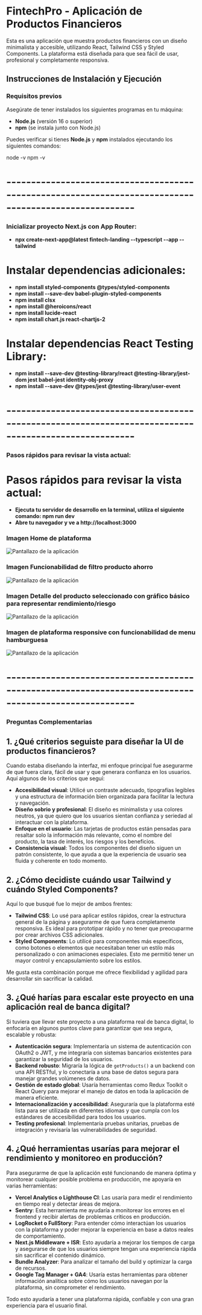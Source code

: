 # FintechPro - Aplicación de Productos Financieros

Esta es una aplicación que muestra productos financieros con un diseño minimalista y accesible, utilizando React, Tailwind CSS y Styled Components. La plataforma está diseñada para que sea fácil de usar, profesional y completamente responsiva.

## Instrucciones de Instalación y Ejecución

### Requisitos previos

Asegúrate de tener instalados los siguientes programas en tu máquina:

- **Node.js** (versión 16 o superior)
- **npm** (se instala junto con Node.js)

Puedes verificar si tienes **Node.js** y **npm** instalados ejecutando los siguientes comandos:

node -v
npm -v

# ------------------------------------------------------------------------------------------------------
###  Inicializar proyecto Next.js con App Router:

- **npx create-next-app@latest fintech-landing --typescript --app --tailwind** 

# Instalar dependencias adicionales:
- **npm install styled-components @types/styled-components** 
- **npm install --save-dev babel-plugin-styled-components** 
- **npm install clsx** 
- **npm install @heroicons/react** 
- **npm install lucide-react** 
- **npm install chart.js react-chartjs-2**

# Instalar dependencias React Testing Library:
- **npm install --save-dev @testing-library/react @testing-library/jest-dom jest babel-jest identity-obj-proxy**
- **npm install --save-dev @types/jest @testing-library/user-event**
  
# ------------------------------------------------------------------------------------------------------
### Pasos rápidos para revisar la vista actual:

# Pasos rápidos para revisar la vista actual:

- **Ejecuta tu servidor de desarrollo en la terminal, utiliza el siguiente comando: npm run dev**
- **Abre tu navegador y ve a http://localhost:3000**

### Imagen Home de plataforma

![Pantallazo de la aplicación](images/image.png)

### Imagen Funcionabilidad de filtro producto ahorro

![Pantallazo de la aplicación](images/image-2.png)

### Imagen Detalle del producto seleccionado con gráfico básico para representar rendimiento/riesgo

![Pantallazo de la aplicación](images/image-3.png)


### Imagen de plataforma responsive con funcionabilidad de menu hamburguesa

![Pantallazo de la aplicación](images/image-4.png)

# ------------------------------------------------------------------------------------------------------
### Preguntas Complementarias

## 1. ¿Qué criterios seguiste para diseñar la UI de productos financieros?
Cuando estaba diseñando la interfaz, mi enfoque principal fue asegurarme de que fuera clara, fácil de usar y que generara confianza en los usuarios. Aquí algunos de los criterios que seguí:

- **Accesibilidad visual**: Utilicé un contraste adecuado, tipografías legibles y una estructura de información bien organizada para facilitar la lectura y navegación.
- **Diseño sobrio y profesional**: El diseño es minimalista y usa colores neutros, ya que quiero que los usuarios sientan confianza y seriedad al interactuar con la plataforma.
- **Enfoque en el usuario**: Las tarjetas de productos están pensadas para resaltar solo la información más relevante, como el nombre del producto, la tasa de interés, los riesgos y los beneficios.
- **Consistencia visual**: Todos los componentes del diseño siguen un patrón consistente, lo que ayuda a que la experiencia de usuario sea fluida y coherente en todo momento.

## 2. ¿Cómo decidiste cuándo usar Tailwind y cuándo Styled Components?
Aquí lo que busqué fue lo mejor de ambos frentes:

- **Tailwind CSS**: Lo usé para aplicar estilos rápidos, crear la estructura general de la página y asegurarme de que fuera completamente responsiva. Es ideal para prototipar rápido y no tener que preocuparme por crear archivos CSS adicionales.
- **Styled Components**: Lo utilicé para componentes más específicos, como botones o elementos que necesitaban tener un estilo más personalizado o con animaciones especiales. Esto me permitió tener un mayor control y encapsulamiento sobre los estilos.

Me gusta esta combinación porque me ofrece flexibilidad y agilidad para desarrollar sin sacrificar la calidad.

## 3. ¿Qué harías para escalar este proyecto en una aplicación real de banca digital?
Si tuviera que llevar este proyecto a una plataforma real de banca digital, lo enfocaría en algunos puntos clave para garantizar que sea segura, escalable y robusta:

- **Autenticación segura**: Implementaría un sistema de autenticación con OAuth2 o JWT, y me integraría con sistemas bancarios existentes para garantizar la seguridad de los usuarios.
- **Backend robusto**: Migraría la lógica de `getProducts()` a un backend con una API RESTful, y lo conectaría a una base de datos segura para manejar grandes volúmenes de datos.
- **Gestión de estado global**: Usaría herramientas como Redux Toolkit o React Query para mejorar el manejo de datos en toda la aplicación de manera eficiente.
- **Internacionalización y accesibilidad**: Aseguraría que la plataforma esté lista para ser utilizada en diferentes idiomas y que cumpla con los estándares de accesibilidad para todos los usuarios.
- **Testing profesional**: Implementaría pruebas unitarias, pruebas de integración  y revisaría las vulnerabilidades de seguridad.

## 4. ¿Qué herramientas usarías para mejorar el rendimiento y monitoreo en producción?
Para asegurarme de que la aplicación esté funcionando de manera óptima y monitorear cualquier posible problema en producción, me apoyaría en varias herramientas:

- **Vercel Analytics o Lighthouse CI**: Las usaría para medir el rendimiento en tiempo real y detectar áreas de mejora.
- **Sentry**: Esta herramienta me ayudaría a monitorear los errores en el frontend y recibir alertas de problemas críticos en producción.
- **LogRocket o FullStory**: Para entender cómo interactúan los usuarios con la plataforma y poder mejorar la experiencia en base a datos reales de comportamiento.
- **Next.js Middleware + ISR**: Esto ayudaría a mejorar los tiempos de carga y asegurarse de que los usuarios siempre tengan una experiencia rápida sin sacrificar el contenido dinámico.
- **Bundle Analyzer**: Para analizar el tamaño del build y optimizar la carga de recursos.
- **Google Tag Manager + GA4**: Usaría estas herramientas para obtener información analítica sobre cómo los usuarios navegan por la plataforma, sin comprometer el rendimiento.

Todo esto ayudaría a tener una plataforma rápida, confiable y con una gran experiencia para el usuario final.
